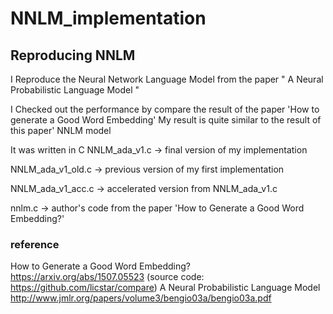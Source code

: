 # NNLM_implementation

## Reproducing NNLM 
I Reproduce the Neural Network Language Model from the paper " A Neural Probabilistic Language Model "



I Checked out the performance by compare the result of the paper 'How to generate a Good Word Embedding'
My result is quite similar to the result of this paper' NNLM model 



It was written in C 
NNLM_ada_v1.c       -> final version of my implementation

NNLM_ada_v1_old.c   -> previous version of my first implementation 

NNLM_ada_v1_acc.c   -> accelerated version from NNLM_ada_v1.c 

nnlm.c  -> author's code from the paper 'How to Generate a Good Word Embedding?'


### reference
How to Generate a Good Word Embedding?
https://arxiv.org/abs/1507.05523
(source code: https://github.com/licstar/compare)
A Neural Probabilistic Language Model
http://www.jmlr.org/papers/volume3/bengio03a/bengio03a.pdf


